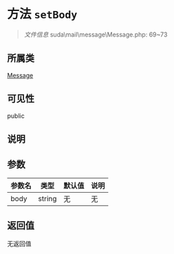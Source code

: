 # 方法 `setBody`

> *文件信息* suda\mail\message\Message.php: 69~73

## 所属类 

[Message](../Message.md)

## 可见性

public

## 说明



## 参数


| 参数名 | 类型 | 默认值 | 说明 |
|--------|-----|-------|-------|
| body |  string | 无 | 无 |



## 返回值

无返回值
